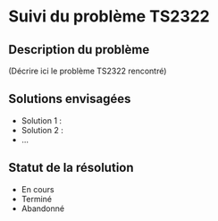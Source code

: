 # Suivi du problème TS2322

## Description du problème

(Décrire ici le problème TS2322 rencontré)

## Solutions envisagées

- Solution 1 :
- Solution 2 :
- ...

## Statut de la résolution

- En cours
- Terminé
- Abandonné
